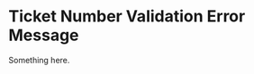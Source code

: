 [title]: # (Ticket Number Validation Error Message)
[tags]: # (XXX)
[priority]: # (6172)
# Ticket Number Validation Error Message
Something here.
